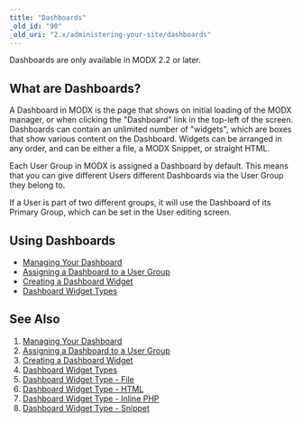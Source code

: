 ```yaml
---
title: "Dashboards"
_old_id: "90"
_old_uri: "2.x/administering-your-site/dashboards"
---
```


Dashboards are only available in MODX 2.2 or later.

## What are Dashboards?

A Dashboard in MODX is the page that shows on initial loading of the MODX manager, or when clicking the "Dashboard" link in the top-left of the screen. Dashboards can contain an unlimited number of "widgets", which are boxes that show various content on the Dashboard. Widgets can be arranged in any order, and can be either a file, a MODX Snippet, or straight HTML.

Each User Group in MODX is assigned a Dashboard by default. This means that you can give different Users different Dashboards via the User Group they belong to.

If a User is part of two different groups, it will use the Dashboard of its Primary Group, which can be set in the User editing screen.

## Using Dashboards

- [Managing Your Dashboard](administering-your-site/dashboards/managing-your-dashboard "Managing Your Dashboard")
- [Assigning a Dashboard to a User Group](administering-your-site/dashboards/assigning-a-dashboard-to-a-user-group "Assigning a Dashboard to a User Group")
- [Creating a Dashboard Widget](administering-your-site/dashboards/creating-a-dashboard-widget "Creating a Dashboard Widget")
- [Dashboard Widget Types](administering-your-site/dashboards/dashboard-widget-types "Dashboard Widget Types")

## See Also

1. [Managing Your Dashboard](administering-your-site/dashboards/managing-your-dashboard)
2. [Assigning a Dashboard to a User Group](administering-your-site/dashboards/assigning-a-dashboard-to-a-user-group)
3. [Creating a Dashboard Widget](administering-your-site/dashboards/creating-a-dashboard-widget)
4. [Dashboard Widget Types](administering-your-site/dashboards/dashboard-widget-types)
  1. [Dashboard Widget Type - File](administering-your-site/dashboards/dashboard-widget-types/dashboard-widget-type-file)
  2. [Dashboard Widget Type - HTML](administering-your-site/dashboards/dashboard-widget-types/dashboard-widget-type-html)
  3. [Dashboard Widget Type - Inline PHP](administering-your-site/dashboards/dashboard-widget-types/dashboard-widget-type-inline-php)
  4. [Dashboard Widget Type - Snippet](administering-your-site/dashboards/dashboard-widget-types/dashboard-widget-type-snippet)